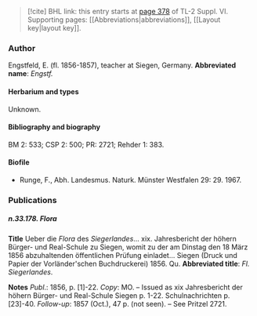 > [!cite] BHL link: this entry starts at [page 378](https://www.biodiversitylibrary.org/page/33260366) of TL-2 Suppl. VI.
> Supporting pages: [[Abbreviations|abbreviations]], [[Layout key|layout key]].

### Author

Engstfeld, E. (fl. 1856-1857), teacher at Siegen, Germany. 
**Abbreviated name**: *Engstf.*

#### Herbarium and types

Unknown.

#### Bibliography and biography

BM 2: 533; CSP 2: 500; PR: 2721; Rehder 1: 383.

#### Biofile

- Runge, F., Abh. Landesmus. Naturk. Münster Westfalen 29: 29. 1967.

### Publications

##### n.33.178. Flora

**Title**
Ueber die *Flora* des *Siegerlandes*... xix. Jahresbericht der höhern Bürger- und Real-Schule zu Siegen, womit zu der am Dinstag den 18 März 1856 abzuhaltenden öffentlichen Prüfung einladet... Siegen (Druck und Papier der Vorländer'schen Buchdruckerei) 1856. Qu.
**Abbreviated title**: *Fl. Siegerlandes*.

**Notes**
*Publ*.: 1856, p. \[1\]-22. *Copy*: MO. – Issued as xix Jahresbericht der höhern Bürger- und Real-Schule Siegen p. 1-22. Schulnachrichten p. \[23\]-40.
*Follow-up*: 1857 (Oct.), 47 p. (not seen). – See Pritzel 2721.

